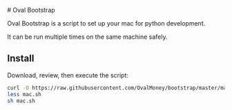 # Oval Bootstrap

Oval Bootstrap is a script to set up your mac for python development.

It can be run multiple times on the same machine safely.

## Install

Download, review, then execute the script:

```sh
curl -O https://raw.githubusercontent.com/OvalMoney/bootstrap/master/mac.sh
less mac.sh
sh mac.sh
```
